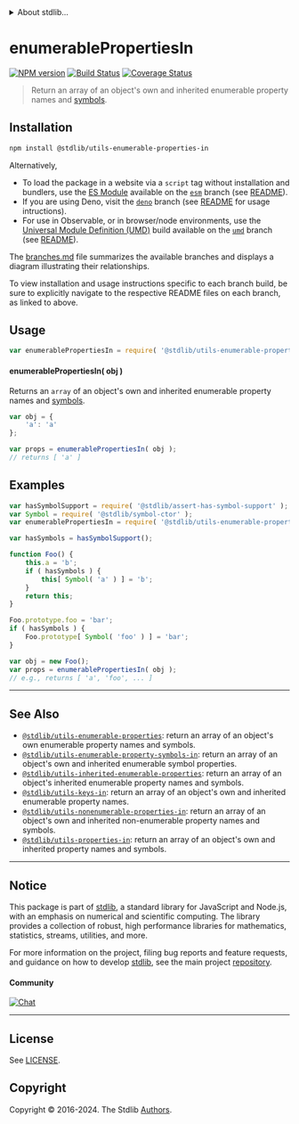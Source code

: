 <!--

@license Apache-2.0

Copyright (c) 2018 The Stdlib Authors.

Licensed under the Apache License, Version 2.0 (the "License");
you may not use this file except in compliance with the License.
You may obtain a copy of the License at

   http://www.apache.org/licenses/LICENSE-2.0

Unless required by applicable law or agreed to in writing, software
distributed under the License is distributed on an "AS IS" BASIS,
WITHOUT WARRANTIES OR CONDITIONS OF ANY KIND, either express or implied.
See the License for the specific language governing permissions and
limitations under the License.

-->


<details>
  <summary>
    About stdlib...
  </summary>
  <p>We believe in a future in which the web is a preferred environment for numerical computation. To help realize this future, we've built stdlib. stdlib is a standard library, with an emphasis on numerical and scientific computation, written in JavaScript (and C) for execution in browsers and in Node.js.</p>
  <p>The library is fully decomposable, being architected in such a way that you can swap out and mix and match APIs and functionality to cater to your exact preferences and use cases.</p>
  <p>When you use stdlib, you can be absolutely certain that you are using the most thorough, rigorous, well-written, studied, documented, tested, measured, and high-quality code out there.</p>
  <p>To join us in bringing numerical computing to the web, get started by checking us out on <a href="https://github.com/stdlib-js/stdlib">GitHub</a>, and please consider <a href="https://opencollective.com/stdlib">financially supporting stdlib</a>. We greatly appreciate your continued support!</p>
</details>

# enumerablePropertiesIn

[![NPM version][npm-image]][npm-url] [![Build Status][test-image]][test-url] [![Coverage Status][coverage-image]][coverage-url] <!-- [![dependencies][dependencies-image]][dependencies-url] -->

> Return an array of an object's own and inherited enumerable property names and [symbols][@stdlib/symbol/ctor].

<section class="installation">

## Installation

```bash
npm install @stdlib/utils-enumerable-properties-in
```

Alternatively,

-   To load the package in a website via a `script` tag without installation and bundlers, use the [ES Module][es-module] available on the [`esm`][esm-url] branch (see [README][esm-readme]).
-   If you are using Deno, visit the [`deno`][deno-url] branch (see [README][deno-readme] for usage intructions).
-   For use in Observable, or in browser/node environments, use the [Universal Module Definition (UMD)][umd] build available on the [`umd`][umd-url] branch (see [README][umd-readme]).

The [branches.md][branches-url] file summarizes the available branches and displays a diagram illustrating their relationships.

To view installation and usage instructions specific to each branch build, be sure to explicitly navigate to the respective README files on each branch, as linked to above.

</section>

<section class="usage">

## Usage

```javascript
var enumerablePropertiesIn = require( '@stdlib/utils-enumerable-properties-in' );
```

#### enumerablePropertiesIn( obj )

Returns an `array` of an object's own and inherited enumerable property names and [symbols][@stdlib/symbol/ctor].

```javascript
var obj = {
    'a': 'a'
};

var props = enumerablePropertiesIn( obj );
// returns [ 'a' ]
```

</section>

<!-- /.usage -->

<section class="notes">

</section>

<!-- /.notes -->

<section class="examples">

## Examples

<!-- eslint no-undef: "error" -->

```javascript
var hasSymbolSupport = require( '@stdlib/assert-has-symbol-support' );
var Symbol = require( '@stdlib/symbol-ctor' );
var enumerablePropertiesIn = require( '@stdlib/utils-enumerable-properties-in' );

var hasSymbols = hasSymbolSupport();

function Foo() {
    this.a = 'b';
    if ( hasSymbols ) {
        this[ Symbol( 'a' ) ] = 'b';
    }
    return this;
}

Foo.prototype.foo = 'bar';
if ( hasSymbols ) {
    Foo.prototype[ Symbol( 'foo' ) ] = 'bar';
}

var obj = new Foo();
var props = enumerablePropertiesIn( obj );
// e.g., returns [ 'a', 'foo', ... ]
```

</section>

<!-- /.examples -->

<!-- Section for related `stdlib` packages. Do not manually edit this section, as it is automatically populated. -->

<section class="related">

* * *

## See Also

-   <span class="package-name">[`@stdlib/utils-enumerable-properties`][@stdlib/utils/enumerable-properties]</span><span class="delimiter">: </span><span class="description">return an array of an object's own enumerable property names and symbols.</span>
-   <span class="package-name">[`@stdlib/utils-enumerable-property-symbols-in`][@stdlib/utils/enumerable-property-symbols-in]</span><span class="delimiter">: </span><span class="description">return an array of an object's own and inherited enumerable symbol properties.</span>
-   <span class="package-name">[`@stdlib/utils-inherited-enumerable-properties`][@stdlib/utils/inherited-enumerable-properties]</span><span class="delimiter">: </span><span class="description">return an array of an object's inherited enumerable property names and symbols.</span>
-   <span class="package-name">[`@stdlib/utils-keys-in`][@stdlib/utils/keys-in]</span><span class="delimiter">: </span><span class="description">return an array of an object's own and inherited enumerable property names.</span>
-   <span class="package-name">[`@stdlib/utils-nonenumerable-properties-in`][@stdlib/utils/nonenumerable-properties-in]</span><span class="delimiter">: </span><span class="description">return an array of an object's own and inherited non-enumerable property names and symbols.</span>
-   <span class="package-name">[`@stdlib/utils-properties-in`][@stdlib/utils/properties-in]</span><span class="delimiter">: </span><span class="description">return an array of an object's own and inherited property names and symbols.</span>

</section>

<!-- /.related -->

<!-- Section for all links. Make sure to keep an empty line after the `section` element and another before the `/section` close. -->


<section class="main-repo" >

* * *

## Notice

This package is part of [stdlib][stdlib], a standard library for JavaScript and Node.js, with an emphasis on numerical and scientific computing. The library provides a collection of robust, high performance libraries for mathematics, statistics, streams, utilities, and more.

For more information on the project, filing bug reports and feature requests, and guidance on how to develop [stdlib][stdlib], see the main project [repository][stdlib].

#### Community

[![Chat][chat-image]][chat-url]

---

## License

See [LICENSE][stdlib-license].


## Copyright

Copyright &copy; 2016-2024. The Stdlib [Authors][stdlib-authors].

</section>

<!-- /.stdlib -->

<!-- Section for all links. Make sure to keep an empty line after the `section` element and another before the `/section` close. -->

<section class="links">

[npm-image]: http://img.shields.io/npm/v/@stdlib/utils-enumerable-properties-in.svg
[npm-url]: https://npmjs.org/package/@stdlib/utils-enumerable-properties-in

[test-image]: https://github.com/stdlib-js/utils-enumerable-properties-in/actions/workflows/test.yml/badge.svg?branch=v0.2.0
[test-url]: https://github.com/stdlib-js/utils-enumerable-properties-in/actions/workflows/test.yml?query=branch:v0.2.0

[coverage-image]: https://img.shields.io/codecov/c/github/stdlib-js/utils-enumerable-properties-in/main.svg
[coverage-url]: https://codecov.io/github/stdlib-js/utils-enumerable-properties-in?branch=main

<!--

[dependencies-image]: https://img.shields.io/david/stdlib-js/utils-enumerable-properties-in.svg
[dependencies-url]: https://david-dm.org/stdlib-js/utils-enumerable-properties-in/main

-->

[chat-image]: https://img.shields.io/gitter/room/stdlib-js/stdlib.svg
[chat-url]: https://app.gitter.im/#/room/#stdlib-js_stdlib:gitter.im

[stdlib]: https://github.com/stdlib-js/stdlib

[stdlib-authors]: https://github.com/stdlib-js/stdlib/graphs/contributors

[umd]: https://github.com/umdjs/umd
[es-module]: https://developer.mozilla.org/en-US/docs/Web/JavaScript/Guide/Modules

[deno-url]: https://github.com/stdlib-js/utils-enumerable-properties-in/tree/deno
[deno-readme]: https://github.com/stdlib-js/utils-enumerable-properties-in/blob/deno/README.md
[umd-url]: https://github.com/stdlib-js/utils-enumerable-properties-in/tree/umd
[umd-readme]: https://github.com/stdlib-js/utils-enumerable-properties-in/blob/umd/README.md
[esm-url]: https://github.com/stdlib-js/utils-enumerable-properties-in/tree/esm
[esm-readme]: https://github.com/stdlib-js/utils-enumerable-properties-in/blob/esm/README.md
[branches-url]: https://github.com/stdlib-js/utils-enumerable-properties-in/blob/main/branches.md

[stdlib-license]: https://raw.githubusercontent.com/stdlib-js/utils-enumerable-properties-in/main/LICENSE

[@stdlib/symbol/ctor]: https://github.com/stdlib-js/symbol-ctor

<!-- <related-links> -->

[@stdlib/utils/enumerable-properties]: https://github.com/stdlib-js/utils-enumerable-properties

[@stdlib/utils/enumerable-property-symbols-in]: https://github.com/stdlib-js/utils-enumerable-property-symbols-in

[@stdlib/utils/inherited-enumerable-properties]: https://github.com/stdlib-js/utils-inherited-enumerable-properties

[@stdlib/utils/keys-in]: https://github.com/stdlib-js/utils-keys-in

[@stdlib/utils/nonenumerable-properties-in]: https://github.com/stdlib-js/utils-nonenumerable-properties-in

[@stdlib/utils/properties-in]: https://github.com/stdlib-js/utils-properties-in

<!-- </related-links> -->

</section>

<!-- /.links -->
